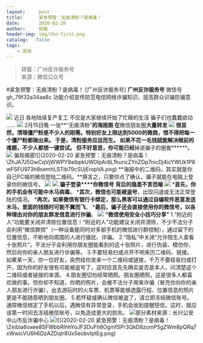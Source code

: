 ```yaml
---
layout:     post
title:      紧急预警：无痕清粉？是病毒！
date:       2020-02-20
author:     转载
header-img: img/the-first.png
catalog:   false
tags:
    - 其他
---
```


<blockquote><p>转载：广州反诈服务号<br>
来源：微信公众号</p></blockquote>

#紧急预警：无痕清粉？是病毒！
[广州反诈服务号]
**广州反诈服务号**
微信号gh_79f32a34aa8c
功能介绍宣传防范电信网络诈骗知识，提高群众识骗防骗意识。

![]({{site.baseurl}}/postimg/Zeibia6oxee8QP5m0QVIFRIhMBFCM7eaFn3MR8HtpibiaNF3d1hevbyNDXNBKmP4ic2juCCL82ptJUlf1ZCGOezaTRA.gif)
近日
各地陆续复产复工
不仅是大家继续开始了忙碌的生活
骗子们也蠢蠢欲动
……
![]({{site.baseurl}}/postimg/U80CvqU0rQpuyaVJyAQCC0KwcYHbLrgyMgrVAFe1Hc3YEKfskjeiaYuxwxHoiatKzgfs2PYyg8xKyXuD3cvkrdaw.jpeg)
2月15日晚
一张**“无痕清粉”**的海报图
在**微信朋友圈**大量转发
![]({{site.baseurl}}/postimg/ZhJA7J5GwCqVjWWPY9aibpkUW0IpAr8L1aIxau2WvF06lA7n2nEzNMWP8F7u6xgQo2YJmEJuaoyXWJjWYr60jCg.jpeg)
很显然，清理僵尸粉是不少人的刚需。特别好友上限达到5000的微商，恨不得把每一个僵尸粉都揪出来。
于是，清粉服务应运而生。
如果不花一毛钱就能解决眼前的难题，不少人都想一键尝试。
但不好意思，你可能已经**掉进骗子的圈套******。
![]({{site.baseurl}}/postimg/ZhJA7J5GwCqVjWWPY9aibpkUW0IpAr8L1I8RJyFNHq4uZzrGriatkpfj3X73ibyDrPwWibaBD963YgiceiaZsDbLias0g.png)
骗局揭密![](2020-02-20
紧急预警：无痕清粉？是病毒！\\ZhJA7J5GwCqVjWWPY9aibpkUW0IpAr8L1huricZYnZDp7nicDj4icYWUk1P8wFSFU973h8semhLSTib79cSUjEropVA.png)
**海报中的二维码，其实就是你自己PC端的微信登陆二维码。**换言之，只要你点了确认，骗子就能在电脑上登录你的微信号。
![]({{site.baseurl}}/postimg/ZhJA7J5GwCqVjWWPY9aibpkUW0IpAr8L1GCy30c7PNp4e7fNTRXrQSzic9Kn6OvpXcNGnsUDmStuCXKiaLffrXtibg.jpeg)
![]({{site.baseurl}}/postimg/ZhJA7J5GwCqVjWWPY9aibpkUW0IpAr8L1pnf9d7KrH8wAsw7ia8MBeD6pgbkAtYfq4F0uBa6tkskxCFuVeeGf8oA.jpeg)
**骗子登录****你微信号**
**背后的隐患不言而喻**
![]({{site.baseurl}}/postimg/ZhJA7J5GwCqVjWWPY9aibpkUW0IpAr8L1un13ZkHKmhkVnM5QNzUmkTiba4Ju5FJzlgticpjX1z8iapuII3HsmzEvQ.png)
***首先，**你的手机会有可能中**木马病毒**。
***其次，**微信也可能**被盗号**，出现闪退或无法正常登陆的情况。
***再次，**如果微信有银行卡绑定，那么黑客可以通过自编软件恶意发送木马，里面的**钱随时可能不翼而飞**。
***最后，**骗子还会直接使用你的微信号，以各种理由对你的朋友**群发信息进行诈骗**。
![]({{site.baseurl}}/postimg/ZhJA7J5GwCqVjWWPY9aibpkUW0IpAr8L1ttiaSbl40rVWsUEwPFRA8WhmibUIvfp58UxmV5vq1UTMRqp5pBLbC0Pw.png)
**“微信使用安全小技巧分享”**
1.“附近的人”功能要关闭并清除位置信息！“附近的人”功能建议关闭并清除，不少不法分子会利用“微信群控”（一种设备能同时对多部手机的微信进行群控制），通过留下的位置信息，不断地向周围的人进行骚扰、诈骗。
2.“隐私”中关闭“允许陌生人查看十张照片”。不法分子会利用你朋友圈能看到的这十张照片，进行伪装、模仿你，然后向你的亲人朋友进行诈骗等。
3.不要轻易扫或点开不明来历二维码、链接。如果某一天，你一位好友，突然给你发来一个二维码或链接，千万不要轻易扫或打开，因为你的好友很有可能被盗号了，这时应首先先确实是否是本人，问清楚这个二维码或者链接的来源。
4.朋友圈切勿经常晒照。朋友圈晒照，这是很多人都喜欢做的事。但你却不知道，你晒的照片，会被不法分子用来诈骗（冒充你向你的亲人朋友进行诈骗），出去游玩时的火车票、机票等能够透露行程、位置信息的照片更是不能随意晒到朋友圈。
5.若怀疑或确认微信被盗了，请立即冻结微信账号。通常微信绑定了手机以后，遇微信有异常登录，手机会收到提醒短信，这时，就应该第一时间去冻结微信账号，以免造成更大的损失。
![]({{site.baseurl}}/postimg/U80CvqU0rQpuyaVJyAQCC0KwcYHbLrgyyQwGXPJWom84QJxicFK8A4fbIKwA7l9n1pzrkUd80QMBAGicbvmTbgaw.gif)部分素材来源：长兴公安
中山市反诈骗中心
![]({{site.baseurl}}/postimg/Zeibia6oxee8QP5m0QVIFRIhMBFCM7eaFn4r7ufSm0Ma5I0nRV6UDCALV3ePbShFzvxNkzrzuyReS6j0iape39Q9w.png)![](2020-02-20
紧急预警：无痕清粉？是病毒！\\Zeibia6oxee8SFWbbRIhhYoJF3DuFh8OgmfSPr3QkD8zomP5gZWm8pQRq7xWwicVU6h6DzAZDqIr8Ux5eobvIptEg.png)
